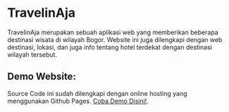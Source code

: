 # TravelinAja

TravelinAja merupakan sebuah aplikasi web yang memberikan beberapa destinasi wisata di wilayah Bogor. Website ini juga dilengkapi dengan web destinasi, lokasi, dan juga info tentang hotel terdekat dengan destinasi wilayah tersebut.

## Demo Website:
Source Code ini sudah dilengkapi dengan online hosting yang menggunakan Github Pages. [Coba Demo Disini!](https://auroraleafa.github.io/TravelinAja/).
